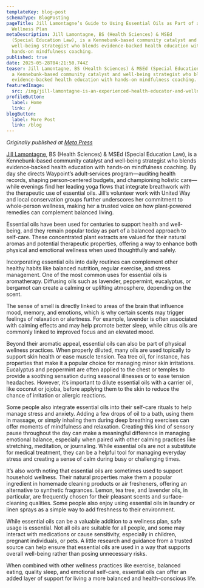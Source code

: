 ```yaml
---
templateKey: blog-post
schemaType: BlogPosting
pageTitle: Jill Lamontagne’s Guide to Using Essential Oils as Part of an Overall
  Wellness Plan
metaDescription: Jill Lamontagne, BS (Health Sciences) & MSEd
  (Special Education Law), is a Kennebunk‑based community catalyst and
  well‑being strategist who blends evidence‑backed health education with
  hands‑on mindfulness coaching.
published: true
date: 2025-05-28T04:21:50.744Z
teaser: Jill Lamontagne, BS (Health Sciences) & MSEd (Special Education Law), is
  a Kennebunk‑based community catalyst and well‑being strategist who blends
  evidence‑backed health education with hands‑on mindfulness coaching.
featuredImage:
  src: /img/jill-lamontagne-is-an-experienced-health-educator-and-wellness-consultant.jpg
profileButton:
  label: Home
  link: /
blogButton:
  label: More Post
  link: /blog
---
```

*O﻿riginally published at [Meta Press](https://metapress.com/jill-lamontagnes-guide-to-using-essential-oils-as-part-of-an-overall-wellness-plan/)*



[Jill Lamontagne](https://jill-lamontagne.com/), BS (Health Sciences) & MSEd (Special Education Law), is a Kennebunk‑based community catalyst and well‑being strategist who blends evidence‑backed health education with hands‑on mindfulness coaching. By day she directs Waypoint’s adult‑services program—auditing health records, shaping person‑centered budgets, and championing holistic care—while evenings find her leading yoga flows that integrate breathwork with the therapeutic use of essential oils. Jill’s volunteer work with United Way and local conservation groups further underscores her commitment to whole‑person wellness, making her a trusted voice on how plant‑powered remedies can complement balanced living.

Essential oils have been used for centuries to support health and well-being, and they remain popular today as part of a balanced approach to self-care. These concentrated plant extracts are valued for their natural aromas and potential therapeutic properties, offering a way to enhance both physical and emotional wellness when used thoughtfully and safely.

Incorporating essential oils into daily routines can complement other healthy habits like balanced nutrition, regular exercise, and stress management. One of the most common uses for essential oils is aromatherapy. Diffusing oils such as lavender, peppermint, eucalyptus, or bergamot can create a calming or uplifting atmosphere, depending on the scent.

The sense of smell is directly linked to areas of the brain that influence mood, memory, and emotions, which is why certain scents may trigger feelings of relaxation or alertness. For example, lavender is often associated with calming effects and may help promote better sleep, while citrus oils are commonly linked to improved focus and an elevated mood.

Beyond their aromatic appeal, essential oils can also be part of physical wellness practices. When properly diluted, many oils are used topically to support skin health or ease muscle tension. Tea tree oil, for instance, has properties that make it a popular choice for managing minor skin irritations. Eucalyptus and peppermint are often applied to the chest or temples to provide a soothing sensation during seasonal illnesses or to ease tension headaches. However, it’s important to dilute essential oils with a carrier oil, like coconut or jojoba, before applying them to the skin to reduce the chance of irritation or allergic reactions.

Some people also integrate essential oils into their self-care rituals to help manage stress and anxiety. Adding a few drops of oil to a bath, using them in massage, or simply inhaling them during deep breathing exercises can offer moments of mindfulness and relaxation. Creating this kind of sensory pause throughout the day can make a meaningful difference in managing emotional balance, especially when paired with other calming practices like stretching, meditation, or journaling. While essential oils are not a substitute for medical treatment, they can be a helpful tool for managing everyday stress and creating a sense of calm during busy or challenging times.

It’s also worth noting that essential oils are sometimes used to support household wellness. Their natural properties make them a popular ingredient in homemade cleaning products or air fresheners, offering an alternative to synthetic fragrances. Lemon, tea tree, and lavender oils, in particular, are frequently chosen for their pleasant scents and surface-cleaning qualities. Some people also enjoy using essential oils in laundry or linen sprays as a simple way to add freshness to their environment.

While essential oils can be a valuable addition to a wellness plan, safe usage is essential. Not all oils are suitable for all people, and some may interact with medications or cause sensitivity, especially in children, pregnant individuals, or pets. A little research and guidance from a trusted source can help ensure that essential oils are used in a way that supports overall well-being rather than posing unnecessary risks.

When combined with other wellness practices like exercise, balanced eating, quality sleep, and emotional self-care, essential oils can offer an added layer of support for living a more balanced and health-conscious life.